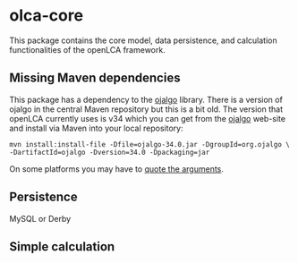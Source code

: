 olca-core
=========

This package contains the core model, data persistence, and calculation 
functionalities of the openLCA framework. 

Missing Maven dependencies
--------------------------
This package has a dependency to the [ojalgo](http://ojalgo.org/) library.
There is a version of ojalgo in the central Maven repository but this is
a bit old. The version that openLCA currently uses is v34 which you can
get from the [ojalgo](http://ojalgo.org/) web-site and install via Maven 
into your local repository:

    mvn install:install-file -Dfile=ojalgo-34.0.jar -DgroupId=org.ojalgo \
    -DartifactId=ojalgo -Dversion=34.0 -Dpackaging=jar

On some platforms you may have to [quote the arguments](http://bit.ly/18k1Bli). 


Persistence
-----------

MySQL or Derby


Simple calculation
------------------


